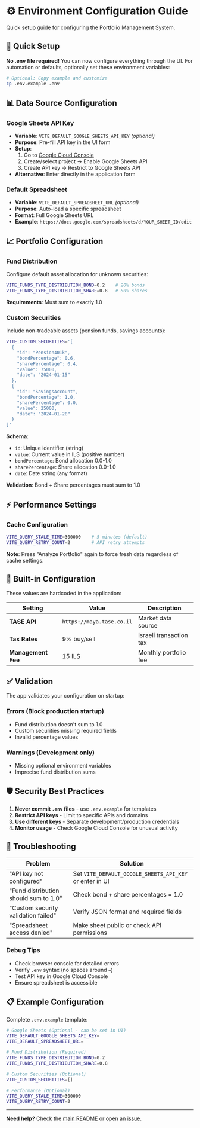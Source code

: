# ⚙️ Environment Configuration Guide

Quick setup guide for configuring the Portfolio Management System.

## 🚀 Quick Setup

**No .env file required!** You can now configure everything through the UI. For automation or defaults, optionally set these environment variables:

```bash
# Optional: Copy example and customize
cp .env.example .env
```

## 📊 Data Source Configuration

### Google Sheets API Key
- **Variable**: `VITE_DEFAULT_GOOGLE_SHEETS_API_KEY` *(optional)*
- **Purpose**: Pre-fill API key in the UI form
- **Setup**:
  1. Go to [Google Cloud Console](https://console.cloud.google.com/)
  2. Create/select project → Enable Google Sheets API
  3. Create API key → Restrict to Google Sheets API
- **Alternative**: Enter directly in the application form

### Default Spreadsheet
- **Variable**: `VITE_DEFAULT_SPREADSHEET_URL` *(optional)*
- **Purpose**: Auto-load a specific spreadsheet
- **Format**: Full Google Sheets URL
- **Example**: `https://docs.google.com/spreadsheets/d/YOUR_SHEET_ID/edit`

## 📈 Portfolio Configuration

### Fund Distribution
Configure default asset allocation for unknown securities:

```bash
VITE_FUNDS_TYPE_DISTRIBUTION_BOND=0.2    # 20% bonds
VITE_FUNDS_TYPE_DISTRIBUTION_SHARE=0.8   # 80% shares
```

**Requirements**: Must sum to exactly 1.0

### Custom Securities
Include non-tradeable assets (pension funds, savings accounts):

```bash
VITE_CUSTOM_SECURITIES='[
  {
    "id": "Pension401k",
    "bondPercentage": 0.6,
    "sharePercentage": 0.4,
    "value": 75000,
    "date": "2024-01-15"
  },
  {
    "id": "SavingsAccount", 
    "bondPercentage": 1.0,
    "sharePercentage": 0.0,
    "value": 25000,
    "date": "2024-01-20"
  }
]'
```

**Schema**:
- `id`: Unique identifier (string)
- `value`: Current value in ILS (positive number)
- `bondPercentage`: Bond allocation 0.0-1.0
- `sharePercentage`: Share allocation 0.0-1.0
- `date`: Date string (any format)

**Validation**: Bond + Share percentages must sum to 1.0

## ⚡ Performance Settings

### Cache Configuration
```bash
VITE_QUERY_STALE_TIME=300000    # 5 minutes (default)
VITE_QUERY_RETRY_COUNT=2        # API retry attempts
```

**Note**: Press "Analyze Portfolio" again to force fresh data regardless of cache settings.

## 🔧 Built-in Configuration

These values are hardcoded in the application:

| Setting | Value | Description |
|---------|-------|-------------|
| **TASE API** | `https://maya.tase.co.il` | Market data source |
| **Tax Rates** | 9% buy/sell | Israeli transaction tax |
| **Management Fee** | 15 ILS | Monthly portfolio fee |

## ✅ Validation

The app validates your configuration on startup:

### Errors (Block production startup)
- Fund distribution doesn't sum to 1.0
- Custom securities missing required fields
- Invalid percentage values

### Warnings (Development only)
- Missing optional environment variables
- Imprecise fund distribution sums

## 🛡️ Security Best Practices

1. **Never commit `.env` files** - use `.env.example` for templates
2. **Restrict API keys** - Limit to specific APIs and domains
3. **Use different keys** - Separate development/production credentials
4. **Monitor usage** - Check Google Cloud Console for unusual activity

## 🐛 Troubleshooting

| Problem | Solution |
|---------|----------|
| "API key not configured" | Set `VITE_DEFAULT_GOOGLE_SHEETS_API_KEY` or enter in UI |
| "Fund distribution should sum to 1.0" | Check bond + share percentages = 1.0 |
| "Custom security validation failed" | Verify JSON format and required fields |
| "Spreadsheet access denied" | Make sheet public or check API permissions |

### Debug Tips
- Check browser console for detailed errors
- Verify `.env` syntax (no spaces around `=`)
- Test API key in Google Cloud Console
- Ensure spreadsheet is accessible

## 📋 Example Configuration

Complete `.env.example` template:

```bash
# Google Sheets (Optional - can be set in UI)
VITE_DEFAULT_GOOGLE_SHEETS_API_KEY=
VITE_DEFAULT_SPREADSHEET_URL=

# Fund Distribution (Required)
VITE_FUNDS_TYPE_DISTRIBUTION_BOND=0.2
VITE_FUNDS_TYPE_DISTRIBUTION_SHARE=0.8

# Custom Securities (Optional)
VITE_CUSTOM_SECURITIES=[]

# Performance (Optional)
VITE_QUERY_STALE_TIME=300000
VITE_QUERY_RETRY_COUNT=2
```

---

**Need help?** Check the [main README](README.md) or open an [issue](https://github.com/your-username/portfolio-manager/issues). 